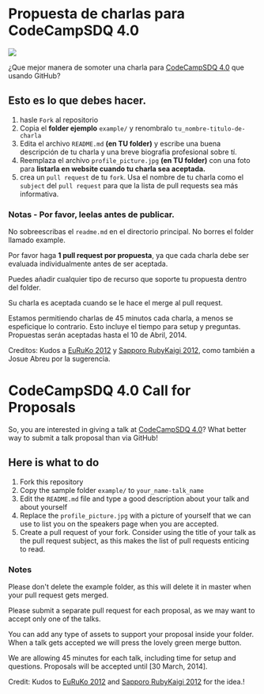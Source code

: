 #  Propuesta de charlas para CodeCampSDQ 4.0 
![](http://raw.github.com/CodeCampSDQ/cc40talks/master/Poster_FB-Charlista.png)

¿Que mejor manera de somoter una charla para [CodeCampSDQ 4.0](http://facebook.com/CodeCampSDQ) que usando GitHub? 

## Esto es lo que debes hacer.
1. hasle `Fork` al repositorio
2. Copia el **folder ejemplo** `example/` y renombralo `tu_nombre-titulo-de-charla`
3. Edita el archivo `README.md` **(en TU folder)** y escribe una buena descripción de tu charla y una breve biografia profesional sobre tí.
4. Reemplaza el archivo `profile_picture.jpg` **(en TU folder)**  con una foto para **listarla en website cuando tu charla sea aceptada.**
5. crea un `pull request` de tu `fork`. Usa el nombre de tu charla como el `subject` del `pull request` para que la lista de pull requests sea más informativa.

### Notas - Por favor, leelas antes de publicar. 

No sobreescribas el `readme.md` en el directorio principal.
No borres el folder llamado example.

Por favor haga **1 pull request por propuesta**, ya que cada charla debe ser evaluada individualmente antes de ser aceptada.

Puedes añadir cualquier tipo de recurso que soporte tu propuesta dentro del folder. 

Su charla es aceptada cuando se le hace el merge al pull request. 

Estamos permitiendo charlas de 45 minutos cada charla, a menos se espeficique lo contrario. Esto incluye el tiempo para setup y preguntas. Propuestas serán aceptadas hasta el 10 de Abril, 2014.


Creditos: Kudos a [EuRuKo 2012](https://github.com/euruko2012/call-for-proposals) y 
[Sapporo RubyKaigi 2012](https://github.com/sprk2012/sprk2012-cfp), como también a Josue Abreu por la sugerencia.


# CodeCampSDQ 4.0 Call for Proposals
So, you are interested in giving a talk at [CodeCampSDQ 4.0](http://facebook.com/CodeCampSDQ)?
What better way to submit a talk proposal than via GitHub! 

## Here is what to do

1. Fork this repository
2. Copy the sample folder `example/` to `your_name-talk_name`
3. Edit the `README.md` file and type a good description about your talk
   and about yourself
4. Replace the `profile_picture.jpg` with a picture of yourself that we
   can use to list you on the speakers page when you are accepted.
5. Create a pull request of your fork. Consider using the title of your
   talk as the pull request subject, as this makes the list of pull requests
   enticing to read.

### Notes

Please don't delete the example folder, as this will delete it in
master when your pull request gets merged.

Please submit a separate pull request for each proposal, as we may want to
accept only one of the talks.

You can add any type of assets to support your proposal inside your folder.
When a talk gets accepted we will press the lovely green merge button.

We are allowing 45 minutes for each talk, including time for setup and questions. 
Proposals will be accepted until [30 March, 2014].

Credit: Kudos to [EuRuKo 2012](https://github.com/euruko2012/call-for-proposals) and 
[Sapporo RubyKaigi 2012](https://github.com/sprk2012/sprk2012-cfp) for the idea.!
